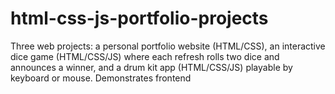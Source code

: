 # html-css-js-portfolio-projects
Three web projects: a personal portfolio website (HTML/CSS), an interactive dice game (HTML/CSS/JS) where each refresh rolls two dice and announces a winner, and a drum kit app (HTML/CSS/JS) playable by keyboard or mouse. Demonstrates frontend 
